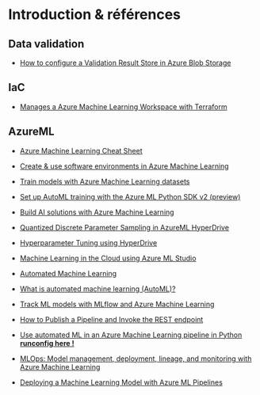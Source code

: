 # Introduction & références

## Data validation

* [How to configure a Validation Result Store in Azure Blob Storage](https://docs.greatexpectations.io/docs/guides/setup/configuring_metadata_stores/how_to_configure_a_validation_result_store_in_azure_blob_storage/)

## IaC

* [Manages a Azure Machine Learning Workspace with Terraform](https://registry.terraform.io/providers/hashicorp/azurerm/latest/docs/resources/machine_learning_workspace)

## AzureML

* [Azure Machine Learning Cheat Sheet](https://azure.github.io/azureml-cheatsheets/docs/cheatsheets/python/v1/cheatsheet)

* [Create & use software environments in Azure Machine Learning](https://docs.microsoft.com/en-us/azure/machine-learning/how-to-use-environments)
* [Train models with Azure Machine Learning datasets](https://docs.microsoft.com/en-us/azure/machine-learning/how-to-train-with-datasets)
* [Set up AutoML training with the Azure ML Python SDK v2 (preview)](https://docs.microsoft.com/en-us/azure/machine-learning/how-to-configure-auto-train)
* [Build AI solutions with Azure Machine Learning](https://sites.google.com/view/raybellwaves/courses/build-ai-solutions-with-azure-machine-learning)
* [Quantized Discrete Parameter Sampling in AzureML HyperDrive](https://colab.research.google.com/github/pawarbi/blog/blob/master/_notebooks/2021-02-01-hyperdrive-parameter-sampling.ipynb#scrollTo=e35jJREm-Gst)
* [Hyperparameter Tuning using HyperDrive](https://notebooks.githubusercontent.com/view/ipynb?browser=unknown_browser&color_mode=auto&commit=9a99928084be14602acdfc6c22f5493d5d1c4106&device=unknown_device&enc_url=68747470733a2f2f7261772e67697468756275736572636f6e74656e742e636f6d2f6672616e636b6573732f417a7572654d4c5f43617073746f6e652f396139393932383038346265313436303261636466633663323266353439336435643163343130362f30315f4879706572706172616d657465725f74756e696e675f66696e616c2e6970796e62&logged_in=false&nwo=franckess%2FAzureML_Capstone&path=01_Hyperparameter_tuning_final.ipynb&platform=unknown_platform&repository_id=349669230&repository_type=Repository&version=0)
* [Machine Learning in the Cloud using Azure ML Studio](https://towardsai.net/p/cloud-computing/machine-learning-in-the-cloud-using-azure-ml-studio)
* [Automated Machine Learning](https://notebooks.githubusercontent.com/view/ipynb?browser=chrome&color_mode=auto&commit=c42ba64b15c5f46bebd5f55c85e440c5ac829036&device=unknown&enc_url=68747470733a2f2f7261772e67697468756275736572636f6e74656e742e636f6d2f417a7572652f4d616368696e654c6561726e696e674e6f7465626f6f6b732f633432626136346231356335663436626562643566353563383565343430633561633832393033362f686f772d746f2d7573652d617a7572656d6c2f6175746f6d617465642d6d616368696e652d6c6561726e696e672f6578706572696d656e74616c2f72656772657373696f6e2d6d6f64656c2d70726f78792f6175746f2d6d6c2d72656772657373696f6e2d6d6f64656c2d70726f78792e6970796e62&logged_in=false&nwo=Azure%2FMachineLearningNotebooks&path=how-to-use-azureml%2Fautomated-machine-learning%2Fexperimental%2Fregression-model-proxy%2Fauto-ml-regression-model-proxy.ipynb&platform=android&repository_id=145148726&repository_type=Repository&version=98)
* [What is automated machine learning (AutoML)?](https://docs.microsoft.com/en-us/azure/machine-learning/concept-automated-ml#local-remote)
* [Track ML models with MLflow and Azure Machine Learning](https://docs.microsoft.com/en-us/azure/machine-learning/v1/how-to-use-mlflow)
* [How to Publish a Pipeline and Invoke the REST endpoint](https://github.com/Azure/MachineLearningNotebooks/blob/master/how-to-use-azureml/machine-learning-pipelines/intro-to-pipelines/aml-pipelines-publish-and-run-using-rest-endpoint.ipynb)

* [Use automated ML in an Azure Machine Learning pipeline in Python **runconfig here !**](https://github.com/MicrosoftDocs/azure-docs/blob/main/articles/machine-learning/how-to-use-automlstep-in-pipelines.md)
* [MLOps: Model management, deployment, lineage, and monitoring with Azure Machine Learning](https://github.com/MicrosoftDocs/azure-docs/blob/main/articles/machine-learning/concept-model-management-and-deployment.md#automate-the-ml-lifecycle)
* [Deploying a Machine Learning Model with Azure ML Pipelines](https://vladiliescu.net/deploying-models-with-azure-ml-pipelines/)